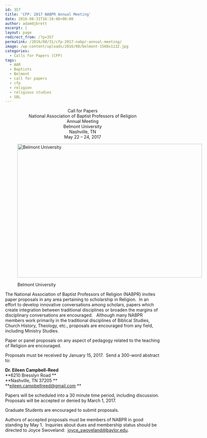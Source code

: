 ```yaml
---
id: 357
title: 'CFP: 2017 NABPR Annual Meeting'
date: 2016-08-31T16:10:08+00:00
author: adamdjbrett
excerpt: |
layout: page
redirect_from: /?p=357
permalink: /2016/08/31/cfp-2017-nabpr-annual-meeting/
image: /wp-content/uploads/2016/08/belmont-1568x1132.jpg
categories:
  - Calls for Papers (CFP)
tags:
  - AAR
  - Baptists
  - Belmont
  - call for papers
  - cfp
  - religion
  - religious studies
  - SBL
---
```

<p style="text-align: center;">
  Call for Papers<br /> National Association of Baptist Professors of Religion<br /> Annual Meeting<br /> Belmont University<br /> Nashville, TN<br /> May 22 – 24, 2017
</p><figure id="attachment_371" aria-describedby="caption-attachment-371" style="width: 600px" class="wp-caption aligncenter">

[<img class="wp-image-371 size-large" src="http://nabpr.org/wp-content/uploads/2016/08/belmont-1024x740.jpg" alt="Belmont University" width="600" height="434" srcset="/wp-content/uploads/2016/08/belmont-1024x740.jpg 1024w, /wp-content/uploads/2016/08/belmont-300x217.jpg 300w, /wp-content/uploads/2016/08/belmont-768x555.jpg 768w, /wp-content/uploads/2016/08/belmont-1568x1132.jpg 1568w" sizes="(max-width: 600px) 100vw, 600px" />](/wp-content/uploads/2016/08/belmont.jpg)<figcaption id="caption-attachment-371" class="wp-caption-text">Belmont University</figcaption></figure>

The National Association of Baptist Professors of Religion (NABPR) invites paper proposals in any area pertaining to scholarship in Religion.  In an effort to develop innovative conversations among scholars, papers which create integration between traditional disciplines or broaden the margins of disciplinary conversations are encouraged.   Although many NABPR members work primarily in the traditional disciplines of Biblical Studies, Church History, Theology, etc., proposals are encouraged from any field, including Ministry Studies.

Paper or panel proposals on any aspect of pedagogy related to the teaching of Religion are encouraged.

Proposals must be received by January 15, 2017.  Send a 300-word abstract to:

**Dr. Eileen Campbell-Reed**  
**6210 Bresslyn Road **  
**Nashville, TN 37205 **  
**<eileen.campbellreed@gmail.com> **

Papers will be scheduled into a 30 minute time period, including discussion.  
Proposals will be accepted or denied by March 1, 2017.

Graduate Students are encouraged to submit proposals.

Authors of accepted proposals must be members of NABPR in good standing by May 1.  Inquiries about dues and membership status should be directed to Joyce Swoveland:  joyce_swoveland@baylor.edu.
